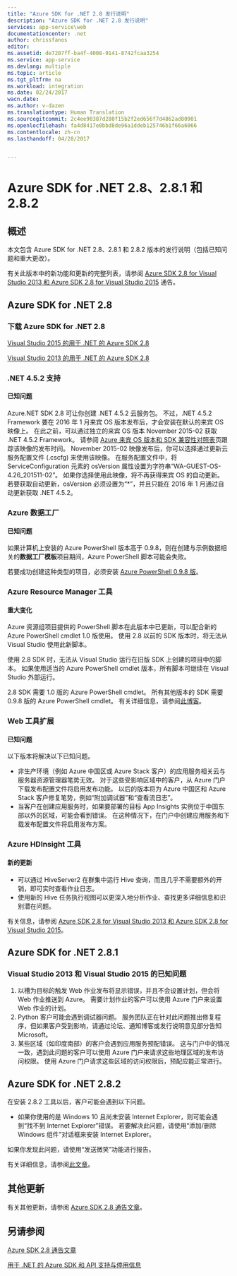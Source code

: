 ```yaml
---
title: "Azure SDK for .NET 2.8 发行说明"
description: "Azure SDK for .NET 2.8 发行说明"
services: app-service\web
documentationcenter: .net
author: chrissfanos
editor: 
ms.assetid: de7207ff-ba4f-4008-9141-8742fcaa3254
ms.service: app-service
ms.devlang: multiple
ms.topic: article
ms.tgt_pltfrm: na
ms.workload: integration
ms.date: 02/24/2017
wacn.date: 
ms.author: v-dazen
ms.translationtype: Human Translation
ms.sourcegitcommit: 2c4ee90387d280f15b2f2ed656f7d4862ad80901
ms.openlocfilehash: fa4d8417e0bbd8de96a1ddeb125746b1f66a6066
ms.contentlocale: zh-cn
ms.lasthandoff: 04/28/2017


---
```

# <a name="azure-sdk-for-net-28-281-and-282"></a>Azure SDK for .NET 2.8、2.8.1 和 2.8.2
## <a name="overview"></a>概述
本文包含 Azure SDK for .NET 2.8、2.8.1 和 2.8.2 版本的发行说明（包括已知问题和重大更改）。 

有关此版本中的新功能和更新的完整列表，请参阅 [Azure SDK 2.8 for Visual Studio 2013 和 Azure SDK 2.8 for Visual Studio 2015](https://azure.microsoft.com/blog/announcing-the-azure-sdk-2-8-for-net/) 通告。 

## <a name="azure-sdk-for-net-28"></a>Azure SDK for .NET 2.8
### <a name="download-azure-sdk-for-net-28"></a>下载 Azure SDK for .NET 2.8
[Visual Studio 2015 的用于 .NET 的 Azure SDK 2.8](http://go.microsoft.com/fwlink/?LinkId=699285) 

[Visual Studio 2013 的用于 .NET 的 Azure SDK 2.8](http://go.microsoft.com/fwlink/?LinkId=699287)

### <a name="net-452-support"></a>.NET 4.5.2 支持
#### <a name="known-issues"></a>已知问题
Azure.NET SDK 2.8 可让你创建 .NET 4.5.2 云服务包。 不过，.NET 4.5.2 Framework 要在 2016 年 1 月来宾 OS 版本发布后，才会安装在默认的来宾 OS 映像上。 在此之前，可以通过独立的来宾 OS 版本 November 2015-02 获取 .NET 4.5.2 Framework。 请参阅 [Azure 来宾 OS 版本和 SDK 兼容性对照表](../cloud-services/cloud-services-guestos-update-matrix.md)页跟踪该映像的发布时间。  November 2015-02 映像发布后，你可以选择通过更新云服务配置文件 (.cscfg) 来使用该映像。 在服务配置文件中，将 ServiceConfiguration 元素的 osVersion 属性设置为字符串“WA-GUEST-OS-4.26_201511-02”。 如果你选择使用此映像，将不再获得来宾 OS 的自动更新。 若要获取自动更新，osVersion 必须设置为“*”，并且只能在 2016 年 1 月通过自动更新获取 .NET 4.5.2。

### <a name="azure-data-factory"></a>Azure 数据工厂
#### <a name="known-issues"></a>已知问题
如果计算机上安装的 Azure PowerShell 版本高于 0.9.8，则在创建与示例数据相关的**数据工厂模板**项目期间，Azure PowerShell 脚本可能会失败。

若要成功创建这种类型的项目，必须安装 [Azure PowerShell 0.9.8 版](https://github.com/Azure/azure-powershell/releases/download/v0.9.8-September2015/azure-powershell.0.9.8.msi)。

### <a name="azure-resource-manager-tools"></a>Azure Resource Manager 工具
#### <a name="breaking-changes"></a>重大变化
Azure 资源组项目提供的 PowerShell 脚本在此版本中已更新，可以配合新的 Azure PowerShell cmdlet 1.0 版使用。  使用 2.8 以前的 SDK 版本时，将无法从 Visual Studio 使用此新脚本。  

使用 2.8 SDK 时，无法从 Visual Studio 运行在旧版 SDK 上创建的项目中的脚本。  如果使用适当的 Azure PowerShell cmdlet 版本，所有脚本可继续在 Visual Studio 外部运行。  

2.8 SDK 需要 1.0 版的 Azure PowerShell cmdlet。  所有其他版本的 SDK 需要 0.9.8 版的 Azure PowerShell cmdlet。  有关详细信息，请参阅[此博客](http://go.microsoft.com/fwlink/?LinkID=623011)。

### <a name="web-tools-extensions"></a>Web 工具扩展
#### <a name="known-issues"></a>已知问题
以下版本将解决以下已知问题。

* 非生产环境（例如 Azure 中国区或 Azure Stack 客户）的应用服务相关云与服务器资源管理器笔势无效。 对于这些受影响区域中的客户，从 Azure 门户下载发布配置文件将启用发布功能。 以后的版本将为 Azure 中国区和 Azure Stack 客户修复笔势，例如“附加调试器”和“查看流日志”。 
* 当客户在创建应用服务时，如果要部署的目标 App Insights 实例位于中国东部以外的区域，可能会看到错误。 在这种情况下，在门户中创建应用服务和下载发布配置文件将启用发布方案。 

### <a name="azure-hdinsight-tools"></a>Azure HDInsight 工具
#### <a name="new-updates"></a>新的更新
* 可以通过 HiveServer2 在群集中运行 Hive 查询，而且几乎不需要额外的开销，即可实时查看作业日志。
* 使用新的 Hive 任务执行视图可以更深入地分析作业、查找更多详细信息和识别潜在问题。

有关信息，请参阅 [Azure SDK 2.8 for Visual Studio 2013 和 Azure SDK 2.8 for Visual Studio 2015](https://azure.microsoft.com/blog/announcing-the-azure-sdk-2-8-for-net/)。 

## <a name="azure-sdk-for-net-281"></a>Azure SDK for .NET 2.8.1
### <a name="known-issues-for-visual-studio-2013-and-visual-studio-2015"></a>Visual Studio 2013 和 Visual Studio 2015 的已知问题
1. 以槽为目标的触发 Web 作业发布将显示错误，并且不会设置计划，但会将 Web 作业推送到 Azure。 需要计划作业的客户可以使用 Azure 门户来设置 Web 作业的计划。 
2. Python 客户可能会遇到调试器问题。 服务团队正在针对此问题推出修复程序，但如果客户受到影响，请通过论坛、通知博客或发行说明意见部分告知 Microsoft。 
3. 某些区域（如印度南部）的客户会遇到应用服务预配错误。 这与门户中的情况一致，遇到此问题的客户可以使用 Azure 门户来请求这些地理区域的发布访问权限。 使用 Azure 门户请求这些区域的访问权限后，预配应能正常进行。 

## <a name="azure-sdk-for-net-282"></a>Azure SDK for .NET 2.8.2
在安装 2.8.2 工具以后，客户可能会遇到以下问题。         

* 如果你使用的是 Windows 10 且尚未安装 Internet Explorer，则可能会遇到“找不到 Internet Explorer”错误。
  若要解决此问题，请使用“添加/删除 Windows 组件”对话框来安装 Internet Explorer。

如果你发现此问题，请使用“发送微笑”功能进行报告。

有关详细信息，请参阅[此文章](https://azure.microsoft.com/blog/announcing-azure-sdk-2-8-2-for-net/)。

## <a name="other-updates"></a>其他更新
有关其他更新，请参阅 [Azure SDK 2.8 通告文章](https://azure.microsoft.com/blog/announcing-the-azure-sdk-2-8-for-net/)。

## <a name="also-see"></a>另请参阅
[Azure SDK 2.8 通告文章](https://azure.microsoft.com/blog/announcing-the-azure-sdk-2-8-for-net/)

[用于 .NET 的 Azure SDK 和 API 支持与停用信息](https://msdn.microsoft.com/library/azure/dn479282.aspx)
